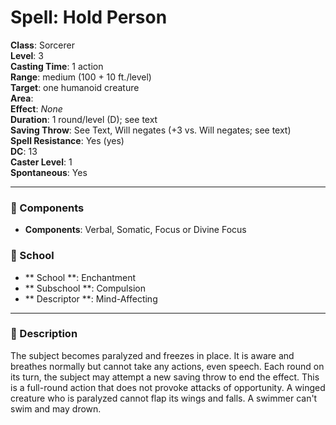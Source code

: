 
# Spell: Hold Person
**Class**: Sorcerer  
**Level**: 3  
**Casting Time**: 1 action  
**Range**: medium (100 + 10 ft./level)  
**Target**: one humanoid creature  
**Area**:   
**Effect**: _None_  
**Duration**: 1 round/level (D); see text  
**Saving Throw**: See Text, Will negates (+3 vs. Will negates; see text)  
**Spell Resistance**: Yes (yes)  
**DC**: 13  
**Caster Level**: 1  
**Spontaneous**: Yes

---

### 🔮 Components
- **Components**: Verbal, Somatic, Focus or Divine Focus

### 🏫 School
- ** School **: Enchantment
- ** Subschool **: Compulsion
- ** Descriptor **: Mind-Affecting
---

### 📜 Description
The subject becomes paralyzed and freezes in place. It is aware and breathes normally but cannot take any actions, even speech. Each round on its turn, the subject may attempt a new saving throw to end the effect. This is a full-round action that does not provoke attacks of opportunity. A winged creature who is paralyzed cannot flap its wings and falls. A swimmer can't swim and may drown.
